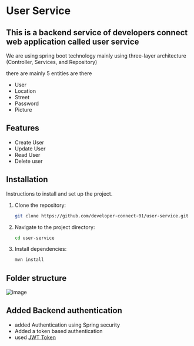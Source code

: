 # User Service

## This is a backend service  of developers connect web application called user service 

We are using spring boot technology mainly using three-layer architecture (Controller, Services, and Repository)

there are mainly 5 entities are there
- User
- Location
- Street
- Password
- Picture

## Features

- Create User
- Update User
- Read User
- Delete user

## Installation

Instructions to install and set up the project.

1. Clone the repository:
   ```bash
   git clone https://github.com/developer-connect-01/user-service.git
   ```
2. Navigate to the project directory:
   ```bash
   cd user-service
   ```
3. Install dependencies:
   ```bash
   mvn install
   ```
## Folder structure
![image](https://github.com/developer-connect-01/user-service/assets/25847404/434c725b-9e43-47c8-9726-636d6531b044)


## Added Backend authentication
- added Authentication using Spring security
- Added a token based authentication
- used [JWT Token](https://jwt.io/)